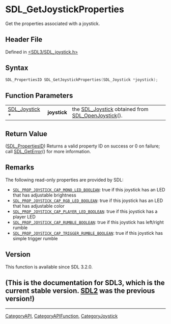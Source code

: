 # SDL_GetJoystickProperties

Get the properties associated with a joystick.

## Header File

Defined in [<SDL3/SDL_joystick.h>](https://github.com/libsdl-org/SDL/blob/main/include/SDL3/SDL_joystick.h)

## Syntax

```c
SDL_PropertiesID SDL_GetJoystickProperties(SDL_Joystick *joystick);
```

## Function Parameters

|                                |              |                                                                                        |
| ------------------------------ | ------------ | -------------------------------------------------------------------------------------- |
| [SDL_Joystick](SDL_Joystick) * | **joystick** | the [SDL_Joystick](SDL_Joystick) obtained from [SDL_OpenJoystick](SDL_OpenJoystick)(). |

## Return Value

([SDL_PropertiesID](SDL_PropertiesID)) Returns a valid property ID on
success or 0 on failure; call [SDL_GetError](SDL_GetError)() for more
information.

## Remarks

The following read-only properties are provided by SDL:

- [`SDL_PROP_JOYSTICK_CAP_MONO_LED_BOOLEAN`](SDL_PROP_JOYSTICK_CAP_MONO_LED_BOOLEAN):
  true if this joystick has an LED that has adjustable brightness
- [`SDL_PROP_JOYSTICK_CAP_RGB_LED_BOOLEAN`](SDL_PROP_JOYSTICK_CAP_RGB_LED_BOOLEAN):
  true if this joystick has an LED that has adjustable color
- [`SDL_PROP_JOYSTICK_CAP_PLAYER_LED_BOOLEAN`](SDL_PROP_JOYSTICK_CAP_PLAYER_LED_BOOLEAN):
  true if this joystick has a player LED
- [`SDL_PROP_JOYSTICK_CAP_RUMBLE_BOOLEAN`](SDL_PROP_JOYSTICK_CAP_RUMBLE_BOOLEAN):
  true if this joystick has left/right rumble
- [`SDL_PROP_JOYSTICK_CAP_TRIGGER_RUMBLE_BOOLEAN`](SDL_PROP_JOYSTICK_CAP_TRIGGER_RUMBLE_BOOLEAN):
  true if this joystick has simple trigger rumble

## Version

This function is available since SDL 3.2.0.

## (This is the documentation for SDL3, which is the current stable version. [SDL2](https://wiki.libsdl.org/SDL2/) was the previous version!)



----
[CategoryAPI](CategoryAPI), [CategoryAPIFunction](CategoryAPIFunction), [CategoryJoystick](CategoryJoystick)

